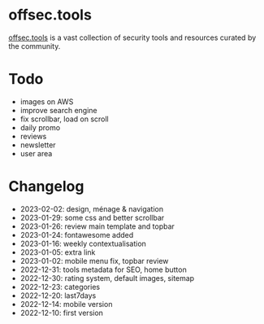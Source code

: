 # offsec.tools

[offsec.tools](https://offsec.tools) is a vast collection of security tools and resources curated by the community.

# Todo

- images on AWS  
- improve search engine  
- fix scrollbar, load on scroll  
- daily promo  
- reviews  
- newsletter  
- user area  


# Changelog

- 2023-02-02: design, ménage & navigation  
- 2023-01-29: some css and better scrollbar  
- 2023-01-26: review main template and topbar  
- 2023-01-24: fontawesome added  
- 2023-01-16: weekly contextualisation  
- 2023-01-05: extra link  
- 2023-01-02: mobile menu fix, topbar review  
- 2022-12-31: tools metadata for SEO, home button  
- 2022-12-30: rating system, default images, sitemap  
- 2022-12-23: categories  
- 2022-12-20: last7days  
- 2022-12-14: mobile version  
- 2022-12-10: first version  
